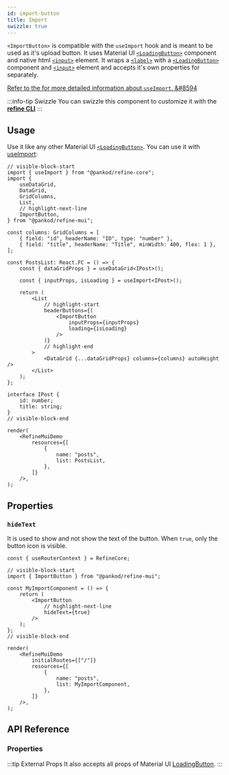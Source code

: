 ```yaml
---
id: import-button
title: Import
swizzle: true
---
```



`<ImportButton>` is compatible with the `useImport` hook and is meant to be used as it's upload button. It uses Material UI [`<LoadingButton>`][button] component and native html [`<input>`](https://developer.mozilla.org/en-US/docs/Web/HTML/Element/input) element. It wraps a [`<label>`](https://developer.mozilla.org/en-US/docs/Web/HTML/Element/label) with a [`<LoadingButton>`][button] component and [`<input>`](https://developer.mozilla.org/en-US/docs/Web/HTML/Element/input) element and accepts it's own properties for separately.

[Refer to the for more detailed information about `useImport`. &#8594][useimport]

:::info-tip Swizzle
You can swizzle this component to customize it with the [**refine CLI**](/docs/packages/documentation/cli)
:::

## Usage

Use it like any other Material UI [`<LoadingButton>`][button]. You can use it with [useImport][useimport]:

```tsx live url=http://localhost:3000/posts previewHeight=340px
// visible-block-start
import { useImport } from "@pankod/refine-core";
import {
    useDataGrid,
    DataGrid,
    GridColumns,
    List,
    // highlight-next-line
    ImportButton,
} from "@pankod/refine-mui";

const columns: GridColumns = [
    { field: "id", headerName: "ID", type: "number" },
    { field: "title", headerName: "Title", minWidth: 400, flex: 1 },
];

const PostsList: React.FC = () => {
    const { dataGridProps } = useDataGrid<IPost>();

    const { inputProps, isLoading } = useImport<IPost>();

    return (
        <List
            // highlight-start
            headerButtons={(
                <ImportButton
                    inputProps={inputProps}
                    loading={isLoading}
                />
            )}
            // highlight-end
        >
            <DataGrid {...dataGridProps} columns={columns} autoHeight />
        </List>
    );
};

interface IPost {
    id: number;
    title: string;
}
// visible-block-end

render(
    <RefineMuiDemo
        resources={[
            {
                name: "posts",
                list: PostsList,
            },
        ]}
    />,
);
```

## Properties

### `hideText`

It is used to show and not show the text of the button. When `true`, only the button icon is visible.

```tsx live disableScroll previewHeight=120px
const { useRouterContext } = RefineCore;

// visible-block-start
import { ImportButton } from "@pankod/refine-mui";

const MyImportComponent = () => {
    return (
        <ImportButton
            // highlight-next-line
            hideText={true}
        />
    );
};
// visible-block-end

render(
    <RefineMuiDemo
        initialRoutes={["/"]}
        resources={[
            {
                name: "posts",
                list: MyImportComponent,
            },
        ]}
    />,
);
```

## API Reference

### Properties

<PropsTable module="@pankod/refine-mui/ImportButton" />

:::tip External Props
It also accepts all props of Material UI [LoadingButton](https://mui.com/material-ui/api/loading-button/#main-content).
:::

[button]: https://mui.com/material-ui/api/loading-button/#main-content
[useimport]: /api-reference/core/hooks/import-export/useImport.md
